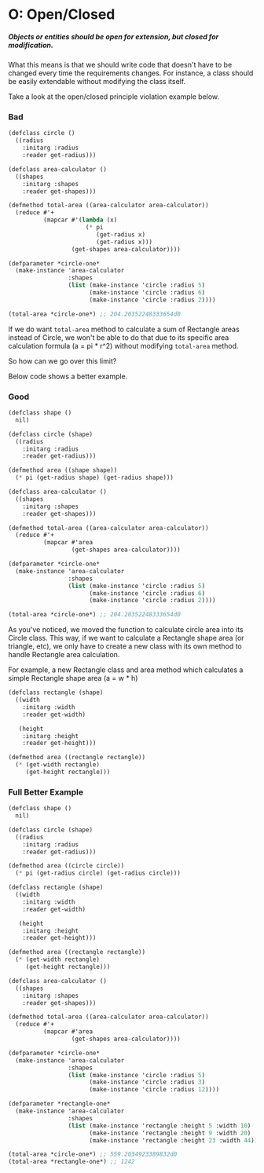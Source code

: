 # O: Open/Closed

##### Objects or entities should be open for extension, but closed for modification.

What this means is that we should write code that doesn't have to be changed every time the requirements changes. For instance, a class should be easily extendable without modifying the class itself.

Take a look at the open/closed principle violation example below.

### Bad

```scheme
(defclass circle ()
  ((radius
    :initarg :radius
    :reader get-radius)))

(defclass area-calculator ()
  ((shapes
    :initarg :shapes
    :reader get-shapes)))

(defmethod total-area ((area-calculator area-calculator))
  (reduce #'+
          (mapcar #'(lambda (x)
                      (* pi
                         (get-radius x)
                         (get-radius x)))
                  (get-shapes area-calculator))))

(defparameter *circle-one*
  (make-instance 'area-calculator
                 :shapes
                 (list (make-instance 'circle :radius 5)
                       (make-instance 'circle :radius 6)
                       (make-instance 'circle :radius 2))))

(total-area *circle-one*) ;; 204.20352248333654d0
```

If we do want `total-area` method to calculate a sum of Rectangle areas instead of Circle, we won't be able to do that due to its specific area calculation formula \(a = pi \* r^2\) without modifying `total-area` method.

So how can we go over this limit?

Below code shows a better example.

### Good

```scheme
(defclass shape ()
  nil)

(defclass circle (shape)
  ((radius
    :initarg :radius
    :reader get-radius)))

(defmethod area ((shape shape))
  (* pi (get-radius shape) (get-radius shape)))

(defclass area-calculator ()
  ((shapes
    :initarg :shapes
    :reader get-shapes)))

(defmethod total-area ((area-calculator area-calculator))
  (reduce #'+
          (mapcar #'area
                  (get-shapes area-calculator))))

(defparameter *circle-one*
  (make-instance 'area-calculator
                 :shapes
                 (list (make-instance 'circle :radius 5)
                       (make-instance 'circle :radius 6)
                       (make-instance 'circle :radius 2))))

(total-area *circle-one*) ;; 204.20352248333654d0
```

As you've noticed, we moved the function to calculate circle area into its Circle class. This way, if we want to calculate a Rectangle shape area \(or triangle, etc\), we only have to create a new class with its own method to handle Rectangle area calculation.

For example, a new Rectangle class and area method which calculates a simple Rectangle shape area \(a = w \* h\)

```scheme
(defclass rectangle (shape)
  ((width
    :initarg :width
    :reader get-width)

   (height
    :initarg :height
    :reader get-height)))

(defmethod area ((rectangle rectangle))
  (* (get-width rectangle)
     (get-height rectangle)))
```

### Full Better Example

```scheme
(defclass shape ()
  nil)

(defclass circle (shape)
  ((radius
    :initarg :radius
    :reader get-radius)))

(defmethod area ((circle circle))
  (* pi (get-radius circle) (get-radius circle)))

(defclass rectangle (shape)
  ((width
    :initarg :width
    :reader get-width)

   (height
    :initarg :height
    :reader get-height)))

(defmethod area ((rectangle rectangle))
  (* (get-width rectangle)
     (get-height rectangle)))

(defclass area-calculator ()
  ((shapes
    :initarg :shapes
    :reader get-shapes)))

(defmethod total-area ((area-calculator area-calculator))
  (reduce #'+
          (mapcar #'area
                  (get-shapes area-calculator))))

(defparameter *circle-one*
  (make-instance 'area-calculator
                 :shapes
                 (list (make-instance 'circle :radius 5)
                       (make-instance 'circle :radius 3)
                       (make-instance 'circle :radius 12))))

(defparameter *rectangle-one*
  (make-instance 'area-calculator
                 :shapes
                 (list (make-instance 'rectangle :height 5 :width 10)
                       (make-instance 'rectangle :height 9 :width 20)
                       (make-instance 'rectangle :height 23 :width 44))))

(total-area *circle-one*) ;; 559.2034923389832d0
(total-area *rectangle-one*) ;; 1242
```



